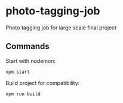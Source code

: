 # photo-tagging-job
Photo tagging job for large scale final project

## Commands
Start with nodemon:
```
npm start
```
Build project for compatibility:
```
npm run build
```
